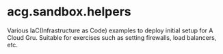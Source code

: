 # acg.sandbox.helpers
Various IaC(Infrastructure as Code) examples to deploy initial setup for A Cloud Gru. Suitable for exercises such as setting firewalls, load balancers, etc.
